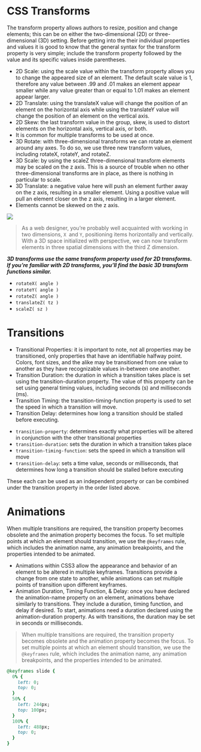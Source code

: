 # CSS Transforms

The transform property  allows authors to resize, position and change elements; this can be on either the two-dimensional (2D) or three-dimensional (3D) setting. Before getting into the their individual properties and values it is good to know that the general syntax for the transform property is very simple; include the transform property followed by the value and its specific values inside parentheses.
-	2D Scale: using the scale value within the transform property allows you to change the appeared size of an element. The default scale value is 1, therefore any value between .99 and .01 makes an element appear smaller while any value greater than or equal to 1.01 makes an element appear larger.
-	2D Translate: using the translateX value will change the position of an element on the horizontal axis while using the translateY value will change the position of an element on the vertical axis.
-	2D Skew: the last transform value in the group, skew, is used to distort elements on the horizontal axis, vertical axis, or both.
-	It is common for multiple transforms to be used at once.
-	3D Rotate: with three-dimensional transforms we can rotate an element around any axes. To do so, we use three new transform values, including rotateX, rotateY, and rotateZ.
-	3D Scale: by using the scaleZ three-dimensional transform elements may be scaled on the z axis. This is a source of trouble when no other three-dimensional transforms are in place, as there is nothing in particular to scale.
-	3D Translate: a negative value here will push an element further away on the z axis, resulting in a smaller element. Using a positive value will pull an element closer on the z axis, resulting in a larger element.
-	Elements cannot be skewed on the z axis.

![](https://gutenberghub.com/wp-content/uploads/2020/01/Screen-Recording-2020-01-18-at-01.38-PM.gif)

> As a web designer, you’re probably well acquainted with working in two dimensions, `X `and `Y`, positioning items horizontally and vertically.
> With a 3D space initialized with perspective, we can now transform elements in three spatial dimensions with the third Z dimension.

***3D transforms use the same transform property used for 2D transforms. If you’re familiar with 2D transforms, you’ll find the basic 3D transform functions similar.***

- ```rotateX( angle )```
- ```rotateY( angle )```
- ```rotateZ( angle )```
- ```translateZ( tz )```
- ```scaleZ( sz )```

# Transitions
-	Transitional Properties: it is important to note, not all properties may be transitioned, only properties that have an identifiable halfway point. Colors, font sizes, and the alike may be transitioned from one value to another as they have recognizable values in-between one another.
-	Transition Duration: the duration in which a transition takes place is set using the transition-duration property. The value of this property can be set using general timing values, including seconds (s) and milliseconds (ms).
-	Transition Timing: the transition-timing-function property is used to set the speed in which a transition will move.
-	Transition Delay: determines how long a transition should be stalled before executing.
* `transition-property`: determines exactly what properties will be altered in conjunction with the other transitional properties
* `transition-duration`: sets the duration in which a transition takes place
* `transition-timing-function`: sets the speed in which a transition will move
* `transition-delay`: sets a time value, seconds or milliseconds, that determines how long a transition should be stalled before executing

These each can be used as an independent property or can be combined under the transition property in the order listed above.

# Animations

When multiple transitions are required, the transition property becomes obsolete and the animation property becomes the focus. 
To set multiple points at which an element should transition, we use the `@keyframes` rule, which includes the animation name, any animation breakpoints, and the properties intended to be animated.
-	Animations within CSS3 allow the appearance and behavior of an element to be altered in multiple keyframes. Transitions provide a change from one state to another, while animations can set multiple points of transition upon different keyframes.
-	Animation Duration, Timing Function, & Delay: once you have declared the animation-name property on an element, animations behave similarly to transitions. They include a duration, timing function, and delay if desired. To start, animations need a duration declared using the animation-duration property. As with transitions, the duration may be set in seconds or milliseconds.

> When multiple transitions are required, the transition property becomes obsolete and the animation property becomes the focus. To set multiple points at which an element should transition, we use the` @keyframes` rule, which includes the animation name, any animation breakpoints, and the properties intended to be animated.

``` ruby
@keyframes slide {
  0% {
    left: 0;
    top: 0;
  }
  50% {
    left: 244px;
    top: 100px;
  }
  100% {
    left: 488px;
    top: 0;
  }
}
```





